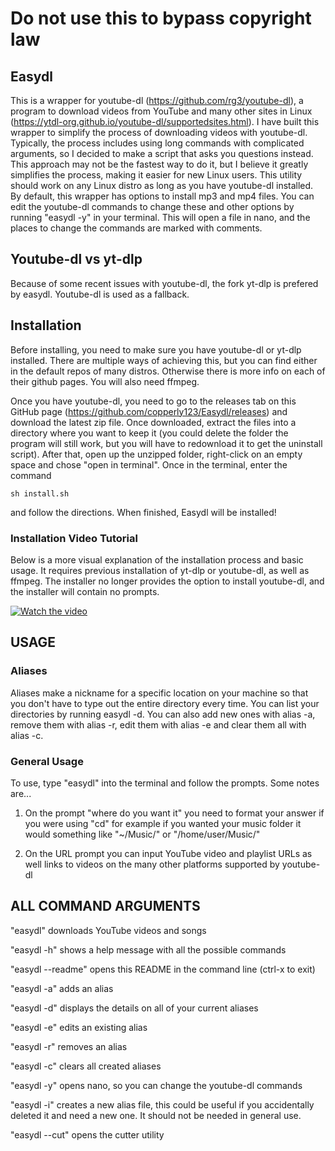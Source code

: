 # Do not use this to bypass copyright law

## Easydl
This is a wrapper for youtube-dl (https://github.com/rg3/youtube-dl), a program to download videos from YouTube and many other sites in Linux (https://ytdl-org.github.io/youtube-dl/supportedsites.html). I have built this wrapper to simplify the process of downloading videos with youtube-dl. Typically, the process includes using long commands with complicated arguments, so I decided to make a script that asks you questions instead. This approach may not be the fastest way to do it, but I believe it greatly simplifies the process, making it easier for new Linux users. This utility should work on any Linux distro as long as you have youtube-dl installed. By default, this wrapper has options to install mp3 and mp4 files. You can edit the youtube-dl commands to change these and other options by running "easydl -y" in your terminal. This will open a file in nano, and the places to change the commands are marked with comments.

## Youtube-dl vs yt-dlp
Because of some recent issues with youtube-dl, the fork yt-dlp is prefered by easydl. Youtube-dl is used as a fallback.

## Installation
Before installing, you need to make sure you have youtube-dl or yt-dlp installed. There are multiple ways of achieving this, but you can find either in the default repos of many distros. Otherwise there is more info on each of their github pages. You will also need ffmpeg.

Once you have youtube-dl, you need to go to the releases tab on this GitHub page (https://github.com/copperly123/Easydl/releases) and download the latest zip file. Once downloaded, extract the files into a directory where you want to keep it (you could delete the folder the program will still work, but you will have to redownload it to get the uninstall script). After that, open up the unzipped folder, right-click on an empty space and chose "open in terminal". Once in the terminal, enter the command

```
sh install.sh
```

and follow the directions. When finished, Easydl will be installed!

### Installation Video Tutorial
Below is a more visual explanation of the installation process and basic usage. It requires previous installation of yt-dlp or youtube-dl, as well as ffmpeg. The installer no longer provides the option to install youtube-dl, and the installer will contain no prompts.

[![Watch the video](https://img.youtube.com/vi/z9ZjHHCu1M8/0.jpg)](https://youtu.be/z9ZjHHCu1M8)

## USAGE

### Aliases
Aliases make a nickname for a specific location on your machine so that you don't have to type out the entire directory every time. You can list your directories by running easydl -d. You can also add new ones with alias -a, remove them with alias -r, edit them with alias -e and clear them all with alias -c.

### General Usage
To use, type "easydl" into the terminal and follow the prompts. Some notes are...
  1. On the prompt "where do you want it" you need to format your answer if you were using "cd" for example if you wanted your music folder it would something like "~/Music/" or "/home/user/Music/"

  2. On the URL prompt you can input YouTube video and playlist URLs as well links to videos on the many other platforms supported by youtube-dl

## ALL COMMAND ARGUMENTS

"easydl" downloads YouTube videos and songs

"easydl -h" shows a help message with all the possible commands

"easydl --readme" opens this README in the command line (ctrl-x to exit)

"easydl -a" adds an alias

"easydl -d" displays the details on all of your current aliases

"easydl -e" edits an existing alias

"easydl -r" removes an alias

"easydl -c" clears all created aliases

"easydl -y" opens nano, so you can change the youtube-dl commands

"easydl -i" creates a new alias file, this could be useful if you accidentally deleted it and need a new one. It should not be needed in general use.

"easydl --cut" opens the cutter utility

